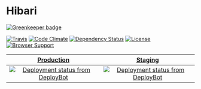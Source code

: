 # Hibari

[![Greenkeeper badge](https://badges.greenkeeper.io/wopian/skylark.svg?token=d0817950159d2d63e82df171fc4f0f447168d14d3d7e2daeb0569142f3157960)](https://greenkeeper.io/)

[![Travis](https://magnum.travis-ci.com/wopian/skylark.svg?token=yBoQEdu6zS8uoXWWoq3Q&branch=master)](https://magnum.travis-ci.com/wopian/skylark)
[![Code Climate](https://codeclimate.com/repos/5612799869568064350010e4/badges/3596865e43975423fa9a/gpa.svg)](https://codeclimate.com/repos/5612799869568064350010e4/feed)
[![Dependency Status](https://www.versioneye.com/user/projects/56c63c9c18b2710036c8e3e3/badge.svg)](https://www.versioneye.com/user/projects/56c63c9c18b2710036c8e3e3)
[![License](https://img.shields.io/badge/licence-Apache--2.0-eb4864.svg)]()
[![Browser Support](https://img.shields.io/badge/browser%20support-last%202%20versions-eb4864.svg)]()

[Production](https://hb.wopian.me) | [Staging](https://staging.wopian.me)
:---: | :---:
[![Deployment status from DeployBot](https://wopian-hb.deploybot.com/badge/88313865898261/46786.svg)](https://wopian-hb.deploybot.com/) | [![Deployment status from DeployBot](https://wopian-hb.deploybot.com/badge/34534835944506/46784.svg)](https://wopian-hb.deploybot.com/)
